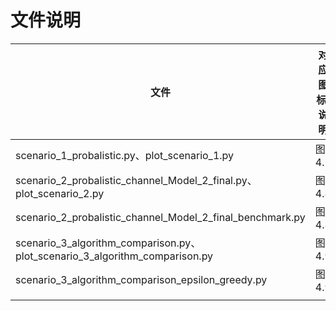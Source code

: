 # 文件说明



| 文件                                                         | 对应图标/说明 |
| ------------------------------------------------------------ | ------------- |
| scenario_1_probalistic.py、plot_scenario_1.py                | 图4.7         |
| scenario_2_probalistic_channel_Model_2_final.py、plot_scenario_2.py | 图4.8         |
| scenario_2_probalistic_channel_Model_2_final_benchmark.py    | 图4.8         |
| scenario_3_algorithm_comparison.py、plot_scenario_3_algorithm_comparison.py | 图4.9         |
| scenario_3_algorithm_comparison_epsilon_greedy.py            | 图4.9         |
|                                                              |               |

























